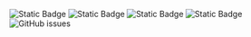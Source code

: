 ![Static Badge](https://img.shields.io/badge/blacklists-60-000000) ![Static Badge](https://img.shields.io/badge/blacklisted-2772057-cc0000) ![Static Badge](https://img.shields.io/badge/whitelisted-2242-00CC00) ![Static Badge](https://img.shields.io/badge/streaming_blacklist-28106-000000) ![GitHub issues](https://img.shields.io/github/issues/fabriziosalmi/blacklists)
